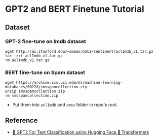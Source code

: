 # GPT2 and BERT Finetune Tutorial

## Dataset

### GPT-2 fine-tune on Imdb dataset
```
wget http://ai.stanford.edu/~amaas/data/sentiment/aclImdb_v1.tar.gz
tar -zxf aclImdb_v1.tar.gz
rm aclImdb_v1.tar.gz
```

### BERT fine-tune on Spam dataset
```
wget https://archive.ics.uci.edu/ml/machine-learning-databases/00228/smsspamcollection.zip
unzip smsspamcollection.zip
rm smsspamcollection.zip
```

* Put them into `aclImdb` and `smss` folder in repo's root.

## Reference
* [🎱 GPT2 For Text Classification using Hugging Face 🤗 Transformers](https://gmihaila.github.io/tutorial_notebooks/gpt2_finetune_classification/)